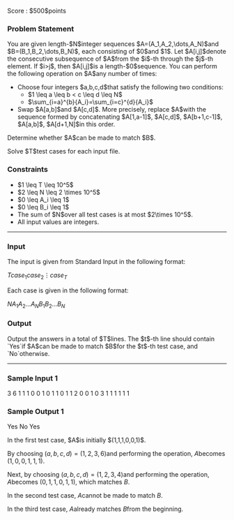 
<div>

<span>

<span>

<p>
Score : $500$points
</p>

<div>

<section>

### **Problem Statement**

<p>
You are given length-$N$integer sequences $A=(A_1,A_2,\dots,A_N)$and $B=(B_1,B_2,\dots,B_N)$, each consisting of $0$and $1$.
Let $A[i,j]$denote the consecutive subsequence of $A$from the $i$-th through the $j$-th element. If $i>j$, then $A[i,j]$is a length-$0$sequence.
You can perform the following operation on $A$any number of times:
</p>

<ul>

<li>
Choose four integers $a,b,c,d$that satisfy the following two conditions: 
<ul>

<li>
$1 \leq a \leq b < c \leq d \leq N$
</li>

<li>
$\sum_{i=a}^{b}{A_i}=\sum_{i=c}^{d}{A_i}$
</li>

</ul>

</li>

<li>
Swap $A[a,b]$and $A[c,d]$. More precisely, replace $A$with the sequence formed by concatenating $A[1,a-1]$, $A[c,d]$, $A[b+1,c-1]$, $A[a,b]$, $A[d+1,N]$in this order. 
</li>

</ul>

<p>
Determine whether $A$can be made to match $B$.
</p>

<p>
Solve $T$test cases for each input file.
</p>

</section>

</div>

<div>

<section>

### **Constraints**

<ul>

<li>
$1 \leq T \leq 10^5$
</li>

<li>
$2 \leq N \leq 2 \times 10^5$
</li>

<li>
$0 \leq A_i \leq 1$
</li>

<li>
$0 \leq B_i \leq 1$
</li>

<li>
The sum of $N$over all test cases is at most $2\times 10^5$.
</li>

<li>
All input values are integers.
</li>

</ul>

</section>

</div>

---

<div>

<div>

<section>

### **Input**

<p>
The input is given from Standard Input in the following format:
</p>

<div>

$T$$case_1$$case_2$$\vdots$$case_T$
</div>

<p>
Each case is given in the following format:
</p>

<div>

$N$$A_1$$A_2$$\dots$$A_N$$B_1$$B_2$$\dots$$B_N$
</div>

</section>

</div>

<div>

<section>

### **Output**

<p>
Output the answers in a total of $T$lines.
The $t$-th line should contain `Yes`if $A$can be made to match $B$for the $t$-th test case, and `No`otherwise.
</p>

</section>

</div>

</div>

---

<div>

<section>

### **Sample Input 1**

<div>

3
6
1 1 1 0 0 1
0 1 1 0 1 1
2
0 0
1 0
3
1 1 1
1 1 1

</div>

</section>

</div>

<div>

<section>

### **Sample Output 1**

<div>

Yes
No
Yes

</div>

<p>
In the first test case, $A$is initially $(1,1,1,0,0,1)$.

By choosing $(a,b,c,d)=(1,2,3,6)$and performing the operation, $A$becomes $(1,0,0,1,1,1)$.

Next, by choosing $(a,b,c,d)=(1,2,3,4)$and performing the operation, $A$becomes $(0,1,1,0,1,1)$, which matches $B$.

In the second test case, $A$cannot be made to match $B$.

In the third test case, $A$already matches $B$from the beginning.
</p>

</section>

</div>

</span>

</span>

</div>
